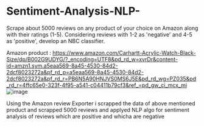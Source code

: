 # Sentiment-Analysis-NLP-

Scrape about 5000 reviews on any product of your choice on Amazon along with their ratings (1-5). Considering reviews with 1-2 as 'negative' and 4-5 as 'positive', develop an NBC classifier.

Amazon product : https://www.amazon.com/Carhartt-Acrylic-Watch-Black-Size/dp/B002G9UDYG/?_encoding=UTF8&pd_rd_w=xvrDr&content-id=amzn1.sym.a5eaa569-8a45-4530-84d2-2dcf8023272a&pf_rd_p=a5eaa569-8a45-4530-84d2-2dcf8023272a&pf_rd_r=PB6N5A90HNJVS0MS6J5E&pd_rd_wg=PZ035&pd_rd_r=4ffc65e0-323f-4f95-a541-c04411b79cf3&ref_=pd_gw_ci_mcx_mi
![image](https://user-images.githubusercontent.com/66295903/212495567-d33222ae-8cd6-4ef9-b5cb-8da7770984ad.png)

Using the Amazon review Exporter i scrapped the data of above mentioned product and scrapped 5000 reviews and applyed NLP algo for sentiment analysis of reviews which are positive and whicha are negative
